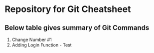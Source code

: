 # Repository for Git Cheatsheet
## Below table gives summary of Git Commands
1. Change Number #1
2. Adding Login Function - Test